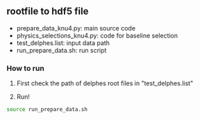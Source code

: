 ## rootfile to hdf5 file  

 - prepare_data_knu4.py: main source code  
 - physics_selections_knu4.py: code for baseline selection  
 - test_delphes.list: input data path  
 - run_prepare_data.sh: run script  


### How to run  

1. First check the path of delphes root files in "test_delphes.list"  

2. Run!  

```bash
source run_prepare_data.sh
```

